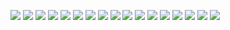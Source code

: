 ![](https://github.com/byc233518/display-background-image/blob/master/边框类/a1.png)
![](https://github.com/byc233518/display-background-image/blob/master/边框类/a2.png)
![](https://github.com/byc233518/display-background-image/blob/master/边框类/a3.png)
![](https://github.com/byc233518/display-background-image/blob/master/边框类/a4.png)
![](https://github.com/byc233518/display-background-image/blob/master/边框类/a5.png)
![](https://github.com/byc233518/display-background-image/blob/master/边框类/a6.png)
![](https://github.com/byc233518/display-background-image/blob/master/边框类/a7.png)
![](https://github.com/byc233518/display-background-image/blob/master/边框类/a8.png)
![](https://github.com/byc233518/display-background-image/blob/master/边框类/a9.png)
![](https://github.com/byc233518/display-background-image/blob/master/边框类/a10.png)
![](https://github.com/byc233518/display-background-image/blob/master/边框类/a11.png)
![](https://github.com/byc233518/display-background-image/blob/master/边框类/a12.png)
![](https://github.com/byc233518/display-background-image/blob/master/边框类/a13.png)
![](https://github.com/byc233518/display-background-image/blob/master/边框类/a14.png)
![](https://github.com/byc233518/display-background-image/blob/master/边框类/a15.png)
![](https://github.com/byc233518/display-background-image/blob/master/边框类/a16.png)
![](https://github.com/byc233518/display-background-image/blob/master/边框类/a17.png)